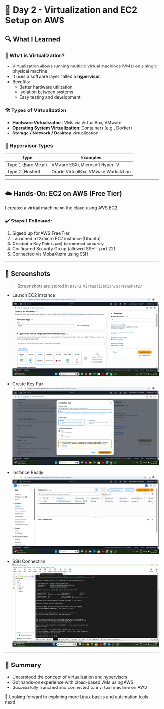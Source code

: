 # 📅 Day 2 - Virtualization and EC2 Setup on AWS

## 🔍 What I Learned

### 🔧 What is Virtualization?
- Virtualization allows running multiple virtual machines (VMs) on a single physical machine.
- It uses a software layer called a **hypervisor**.
- Benefits:
  - Better hardware utilization
  - Isolation between systems
  - Easy testing and development

### 🛠️ Types of Virtualization
- **Hardware Virtualization**: VMs via VirtualBox, VMware
- **Operating System Virtualization**: Containers (e.g., Docker)
- **Storage / Network / Desktop** virtualization

### 🧰 Hypervisor Types
| Type | Examples |
|------|----------|
| Type 1 (Bare Metal) | VMware ESXi, Microsoft Hyper-V |
| Type 2 (Hosted)     | Oracle VirtualBox, VMware Workstation |

---

## ☁️ Hands-On: EC2 on AWS (Free Tier)

I created a virtual machine on the cloud using AWS EC2.

### ✔️ Steps I Followed:
1. Signed up for AWS Free Tier
2. Launched a t2.micro EC2 instance (Ubuntu)
3. Created a Key Pair (`.pem`) to connect securely
4. Configured Security Group (allowed SSH - port 22)
5. Connected via MobaXterm using SSH

---

## 📸 Screenshots

> Screenshots are stored in `Day-2-Virtualization/screenshots/`

- Launch EC2 instance  
  ![Launch](./Screenshots/Launch-instance.png)

- Create Key Pair  
  ![Key Pair](./Screenshots/Key-pair.png)

- Instance Ready  
  ![Instance](./Screenshots/instance-ready.png)

- SSH Connection  
  ![SSH](./Screenshots/ssh-connection.png)

---

## 🧠 Summary

- Understood the concept of virtualization and hypervisors
- Got hands-on experience with cloud-based VMs using AWS
- Successfully launched and connected to a virtual machine on AWS

📌 Looking forward to exploring more Linux basics and automation tools next!
